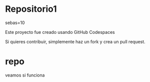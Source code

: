 # Repositorio1

sebas=10

Este proyecto fue creado usando GitHub Codespaces

Si quieres contribuir, simplemente haz un fork y crea un pull request.

# repo

veamos si funciona